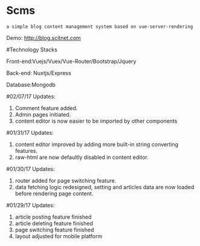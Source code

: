 # Scms

    a simple blog content management system based on vue-server-rendering

Demo: http://blog.scitnet.com

#Technology Stacks

Front-end:Vuejs/Vuex/Vue-Router/Bootstrap/Jquery

Back-end: Nuxtjs/Express

Database:Mongodb

#02/07/17 Updates:
1. Comment feature added.
2. Admin pages initiated.
3. content editor is now easier to be imported by other components

#01/31/17 Updates:
1. content editor improved by adding more built-in string converting features.
2. raw-html are now defaultly disabled in content editor.

#01/30/17 Updates:
1. router added for page switching feature.
2. data fetching logic redesigned, setting and articles data are now loaded before rendering page content.

#01/29/17 Updates:

1. article posting feature finished
2. article deleting feature finished
3. page switching feature finished
4. layout adjusted for mobile platform
